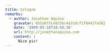 ```yaml
---
title: Cologne
remarks:
  - author: Jonathan Aquino
    gravatar: 6b5ab75ce823bc4a31dcf1f04427a582
    date: '2009-05-16T18:58:36'
    url: http://jonathanaquino.com
    content: |
      Nice pic!
---
```

